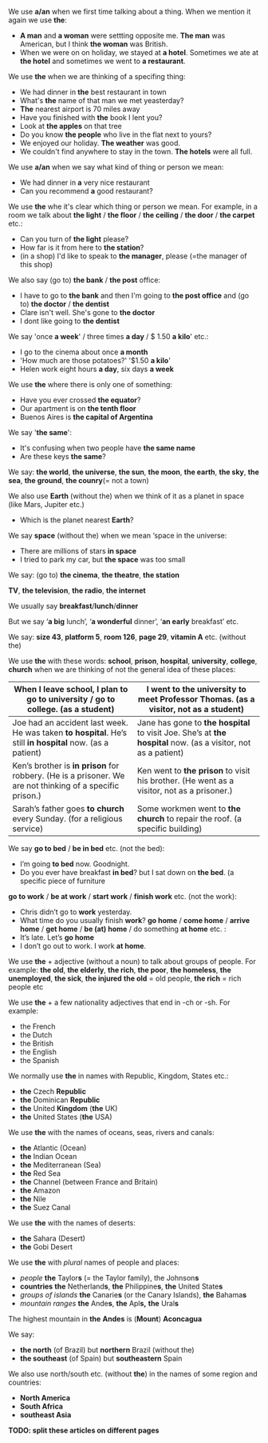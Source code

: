 We use **a/an** when we first time talking about a thing. When we mention it again we use **the**:
- **A man** and **a woman** were settting opposite me. **The man** was American, but I think **the woman** was British.
- When we were on on holiday, we stayed at **a hotel**. Sometimes we ate at **the hotel** and sometimes we went to **a restaurant**.

We use **the** when we are thinking of a specifing thing:
- We had dinner in **the** best restaurant in town
- What's **the** name of that man we met yeasterday?
- **The** nearest airport is 70 miles away
- Have you finished with **the** book I lent you?
- Look at **the apples** on that tree
- Do you know **the people** who live in the flat next to yours?
- We enjoyed our holiday. **The weather** was good.
- We couldn't find anywhere to stay in the town. **The hotels** were all full.

We use **a/an** when we say what kind of thing or person we mean:
- We had dinner in **a** very nice restaurant
- Can you recommend **a** good restaurant?

We use **the** whe it's clear which thing or person we mean. For example, in a room we talk about **the light** / **the floor** / **the ceiling** / **the door** / **the carpet** etc.: 
- Can you turn of **the light** please?
- How far is it from here to **the station**?
- (in a shop) I'd like to speak to **the manager**, please (=the manager of this shop)

We also say (go to) **the bank** / **the post** office:
- I have to go to **the bank** and then I'm going to **the post office**
and (go to) **the doctor** / **the dentist**
- Clare isn't well. She's gone to **the doctor**
- I dont like going to **the dentist**

We say 'once **a week**' / three times **a day** / $ 1.50 **a kilo**' etc.:
- I go to the cinema about once **a month**
- 'How much are those potatoes?' '$1.50 **a kilo**'
- Helen work eight hours **a day**, six days **a week**

We use **the** where there is only one of something:
- Have you ever crossed **the equator**?
- Our apartment is on **the tenth floor**
- Buenos Aires is **the capital of Argentina**

We say '**the same**':
- It's confusing when two people have **the same name**
- Are these keys **the same**?

We say: **the world**, **the universe**, **the sun**, **the moon**, **the earth**, **the sky**, **the sea**, **the ground**, **the counry**(= not a town)

We also use **Earth** (without the) when we think of it as a planet in space (like Mars, Jupiter etc.)
- Which is the planet nearest **Earth**?

We say **space** (without the) when we mean ‘space in the universe:
- There are millions of stars **in space**
- I tried to park my car, but **the space** was too small

We say: (go to) **the cinema**, **the theatre**, **the station**

**TV**, **the television**, **the radio**, **the internet**

We usually say **breakfast**/**lunch**/**dinner**

But we say ‘**a big** lunch’, ‘**a wonderful** dinner’, ‘**an early** breakfast’ etc.

We say: **size 43**, **platform 5**, **room 126**, **page 29**,  **vitamin A** etc. (without the)

We use **the** with these words: **school**, **prison**, **hospital**, **university**, **college**, **church** when we are thinking of not the general idea of these places: 

| When I leave school, I plan to go **to university** / go **to college**. (as a student)                     | I went to **the university** to meet Professor Thomas. (as a visitor, not as a student)                     |
| --------------------------------------------------------------------------------------------------- | ------------------------------------------------------------------------------------------------------- |
| Joe had an accident last week. He was taken **to hospital**. He’s still **in hospital** now. (as a patient)| Jane has gone to **the hospital** to visit Joe. She’s at **the hospital** now. (as a visitor, not as a patient)                                                                                                         |
|Ken’s brother is **in prison** for robbery. (He is a prisoner. We are not thinking of a specific prison.)| Ken went to **the prison** to visit his brother. (He went as a visitor, not as a prisoner.)                                                                                                         |
|Sarah’s father goes **to church** every Sunday. (for a religious service)|Some workmen went to **the church** to repair the roof. (a specific building)|

We say **go to bed** / **be in bed** etc. (not the bed):
- I’m going **to bed** now. Goodnight.
- Do you ever have breakfast **in bed**?
but I sat down on **the bed**. (a specific piece of furniture

**go to work** / **be at work** / **start work** / **finish work** etc. (not the work):
- Chris didn’t go to **work** yesterday.
- What time do you usually finish **work**?
**go home** / **come home** / **arrive home** / **get home** / **be (at) home** / do something **at home** etc. :
- It’s late. Let’s **go home**
- I don’t go out to work. I work **at home**.

We use **the** + adjective (without a noun) to talk about groups of people. For example:
**the old**, **the elderly**, **the rich**, **the poor**, **the homeless**, **the unemployed**, **the sick**, **the injured**
**the old** = old people, **the rich** = rich people etc

We use **the** + a few nationality adjectives that end in -ch or -sh. For example:
- the French
- the Dutch
- the British
- the English
- the Spanish

We normally use **the** in names with Republic, Kingdom, States etc.:
- **the** Czech **Republic**
- **the** Dominican **Republic**
- **the** United **Kingdom** (**the** UK)
- **the** United States (**the** USA)

We use **the** with the names of oceans, seas, rivers and canals:
- **the** Atlantic (Ocean)
- **the** Indian Ocean
- **the** Mediterranean (Sea)
- **the** Red Sea
- **the** Channel (between France and Britain)
- **the** Amazon
- **the** Nile
- **the** Suez Canal

We use **the** with the names of deserts:
- **the** Sahara (Desert)
- **the** Gobi Desert

We use **the** with *plural* names of people and places:
-  *people*                      **the** Taylor**s** (= the Taylor family), the Johnson**s**
-  **countries**                 **the** Netherland**s**, **the** Philippine**s**, **the** United State**s**
- *groups of islands*       **the** Canarie**s** (or the Canary Islands), **the** Bahama**s**
- *mountain ranges*       **the** Ande**s**, **the** Apl**s,** **the** Ural**s**

The highest mountain in **the** **Andes** is (**Mount**) **Aconcagua**

We say:
- **the north** (of Brazil)  but **northern** Brazil (without the)
- **the southeast** (of Spain) but **southeastern** Spain

We also use north/south etc. (without **the**) in the names of some region and countries:
- **North America**
- **South Africa**
- **southeast Asia**


**TODO: split these articles on different pages**
